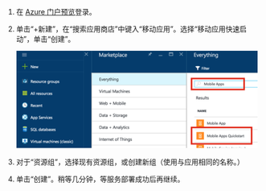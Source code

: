 1. 在 [Azure 门户预览]登录。

2. 单击“+新建”，在“搜索应用商店”中键入“移动应用”。选择“移动应用快速启动”，单击“创建”。

	![突出显示移动应用快速启动的 Azure 门户](./media/app-service-mobile-dotnet-backend-create-new-service/search-mobile-apps-quickstart.png)


3. 对于“资源组”，选择现有资源组，或创建新组（使用与应用相同的名称。）
 
4. 单击“创建”。稍等几分钟，等服务部署成功后再继续。

<!-- URLs. -->
[Azure 门户预览]: https://portal.azure.cn/

<!---HONumber=Mooncake_0919_2016-->